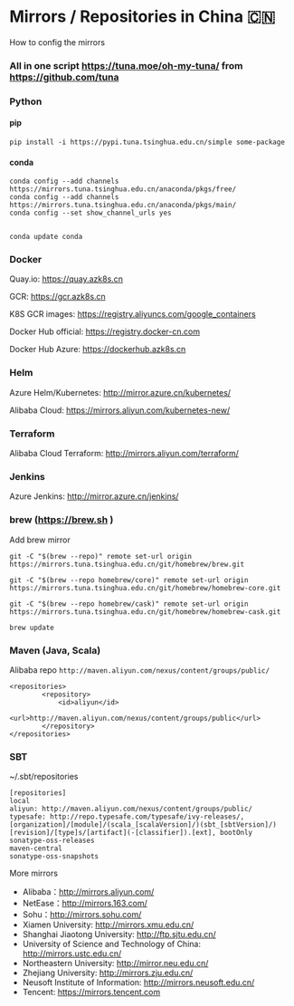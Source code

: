 # Mirrors / Repositories in China 🇨🇳
How to config the mirrors


### All in one script https://tuna.moe/oh-my-tuna/  from https://github.com/tuna

### Python
#### pip 
``` pip install -i https://pypi.tuna.tsinghua.edu.cn/simple some-package ```

#### conda
```
conda config --add channels https://mirrors.tuna.tsinghua.edu.cn/anaconda/pkgs/free/
conda config --add channels https://mirrors.tuna.tsinghua.edu.cn/anaconda/pkgs/main/
conda config --set show_channel_urls yes


conda update conda 
```

### Docker 

Quay.io: https://quay.azk8s.cn

GCR: https://gcr.azk8s.cn

K8S GCR images: https://registry.aliyuncs.com/google_containers

Docker Hub official: https://registry.docker-cn.com

Docker Hub Azure: https://dockerhub.azk8s.cn

### Helm 

Azure Helm/Kubernetes:  http://mirror.azure.cn/kubernetes/

Alibaba Cloud: https://mirrors.aliyun.com/kubernetes-new/


### Terraform 

Alibaba Cloud Terraform: http://mirrors.aliyun.com/terraform/


### Jenkins 

Azure Jenkins: http://mirror.azure.cn/jenkins/


### brew (https://brew.sh )

Add brew mirror 

```
git -C "$(brew --repo)" remote set-url origin https://mirrors.tuna.tsinghua.edu.cn/git/homebrew/brew.git

git -C "$(brew --repo homebrew/core)" remote set-url origin https://mirrors.tuna.tsinghua.edu.cn/git/homebrew/homebrew-core.git

git -C "$(brew --repo homebrew/cask)" remote set-url origin https://mirrors.tuna.tsinghua.edu.cn/git/homebrew/homebrew-cask.git

brew update
```

### Maven (Java, Scala)

Alibaba repo 
```http://maven.aliyun.com/nexus/content/groups/public/```


```
<repositories>
        <repository>
            <id>aliyun</id>
            <url>http://maven.aliyun.com/nexus/content/groups/public</url>
        </repository>
</repositories>
```

### SBT 

~/.sbt/repositories

```
[repositories]
local
aliyun: http://maven.aliyun.com/nexus/content/groups/public/
typesafe: http://repo.typesafe.com/typesafe/ivy-releases/, [organization]/[module]/(scala_[scalaVersion]/)(sbt_[sbtVersion]/)[revision]/[type]s/[artifact](-[classifier]).[ext], bootOnly
sonatype-oss-releases
maven-central
sonatype-oss-snapshots
```

More mirrors 

* Alibaba：http://mirrors.aliyun.com/
* NetEase：http://mirrors.163.com/
* Sohu：http://mirrors.sohu.com/
* Xiamen University: http://mirrors.xmu.edu.cn/
* Shanghai Jiaotong University: http://ftp.sjtu.edu.cn/
* University of Science and Technology of China: http://mirrors.ustc.edu.cn/
* Northeastern University: http://mirror.neu.edu.cn/
* Zhejiang University: http://mirrors.zju.edu.cn/
* Neusoft Institute of Information: http://mirrors.neusoft.edu.cn/
* Tencent: https://mirrors.tencent.com
